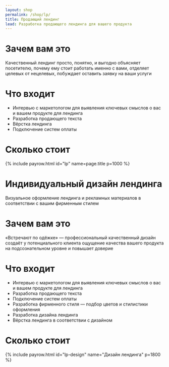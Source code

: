 ```yaml
---
layout: shop
permalink: /shop/lp/
title: Продающий лендинг
lead: Разработка продающего лендинга для вашего продукта
---
```


# **Зачем вам это**

Качественный лендинг просто, понятно, и выгодно объясняет посетителю, почему ему стоит работать именно с вами, отделяет целевых от нецелевых, побуждает оставить заявку на ваши услуги

# **Что входит**

- Интервью с маркетологом для выявления ключевых смыслов о вас и вашем продукте для лендинга
- Разработка продающего текста
- Вёрстка лендинга
- Подключение систем оплаты

# **Сколько стоит**

{% include payrow.html id="lp" name=page.title p=1000 %}

# **Индивидуальный дизайн лендинга**

Визуальное оформление лендинга и рекламных материалов в соответствии с вашим фирменным стилем

# **Зачем вам это**

«Встречают по одёжке» — профессиональный качественный дизайн создаёт у потенциального клиента ощущение качества вашего продукта на подсознательном уровне и повышает доверие

# **Что входит**

- Интервью с маркетологом для выявления ключевых смыслов о вас и вашем продукте для лендинга
- Разработка продающего текста
- Подключение систем оплаты
- Разработка фирменного стиля — подбор цветов и стилистики оформления
- Разработка дизайна лендинга
- Вёрстка лендинга в соответствии с дизайном

# **Сколько стоит**

{% include payrow.html id="lp-design" name="Дизайн лендинга" p=1800 %}
